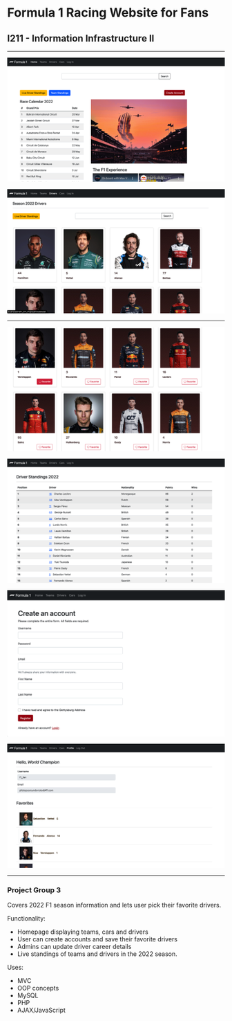 # Formula 1 Racing Website for Fans
## I211 - Information Infrastructure II
<hr>

![](homepage.png)

![](drivers.png)
<hr>

![](favorite.png)

![](driverStandings.png)

![](register.png)

![](profile.png)
<hr>

### Project Group 3

Covers 2022 F1 season information and lets user pick their favorite drivers.

Functionality:
- Homepage displaying teams, cars and drivers
- User can create accounts and save their favorite drivers
- Admins can update driver career details
- Live standings of teams and drivers in the 2022 season.

Uses:
- MVC
- OOP concepts
- MySQL
- PHP
- AJAX/JavaScript

